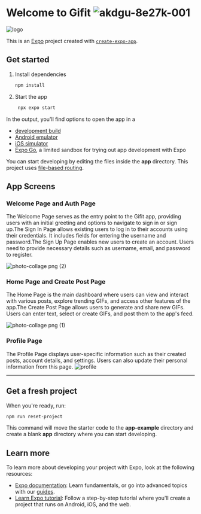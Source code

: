 
# Welcome to Gifit ![akdgu-8e27k-001](https://github.com/user-attachments/assets/ae4ca822-98db-42d1-bc22-593d8a1e5c84)




   ![logo](https://github.com/user-attachments/assets/dec9388b-4856-4286-9c10-7f5a9b9fe593)



This is an [Expo](https://expo.dev) project created with [`create-expo-app`](https://www.npmjs.com/package/create-expo-app).

## Get started

1. Install dependencies

   ```bash
   npm install
   ```

2. Start the app

   ```bash
    npx expo start
   ```

In the output, you'll find options to open the app in a

- [development build](https://docs.expo.dev/develop/development-builds/introduction/)
- [Android emulator](https://docs.expo.dev/workflow/android-studio-emulator/)
- [iOS simulator](https://docs.expo.dev/workflow/ios-simulator/)
- [Expo Go](https://expo.dev/go), a limited sandbox for trying out app development with Expo

You can start developing by editing the files inside the **app** directory. This project uses [file-based routing](https://docs.expo.dev/router/introduction).



## App Screens

### Welcome Page and Auth Page

The Welcome Page serves as the entry point to the Gifit app, providing users with an initial greeting and options to navigate to sign in or sign up.The Sign In Page allows existing users to log in to their accounts using their credentials. It includes fields for entering the username and password.The Sign Up Page enables new users to create an account. Users need to provide necessary details such as username, email, and password to register.



![photo-collage png (2)](https://github.com/user-attachments/assets/ecbd5744-6107-443b-ac78-1e33ef27ced1)




### Home Page and Create Post Page

The Home Page is the main dashboard where users can view and interact with various posts, explore trending GIFs, and access other features of the app.The Create Post Page allows users to generate and share new GIFs. Users can enter text, select or create GIFs, and post them to the app's feed.


 
![photo-collage png (1)](https://github.com/user-attachments/assets/ba6c30b2-491d-4a55-81d2-f424890c1833)


### Profile Page

The Profile Page displays user-specific information such as their created posts, account details, and settings. Users can also update their personal information from this page.
![profile](https://github.com/user-attachments/assets/7a858ed3-3de1-402f-a78c-716b1fa30236)




---

## Get a fresh project

When you're ready, run:

```bash
npm run reset-project
```

This command will move the starter code to the **app-example** directory and create a blank **app** directory where you can start developing.


## Learn more

To learn more about developing your project with Expo, look at the following resources:

- [Expo documentation](https://docs.expo.dev/): Learn fundamentals, or go into advanced topics with our [guides](https://docs.expo.dev/guides).
- [Learn Expo tutorial](https://docs.expo.dev/tutorial/introduction/): Follow a step-by-step tutorial where you'll create a project that runs on Android, iOS, and the web.
